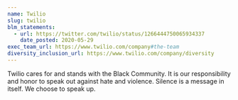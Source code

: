 ```yaml
---
name: Twilio
slug: twilio
blm_statements:
  - url: https://twitter.com/twilio/status/1266444750065934337
    date_posted: 2020-05-29
exec_team_url: https://www.twilio.com/company#the-team
diversity_inclusion_url: https://www.twilio.com/company/diversity
---
```


Twilio cares for and stands with the Black Community. It is our responsibility and honor to speak out against hate and violence. Silence is a message in itself. We choose to speak up.
